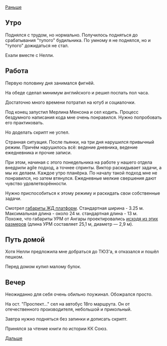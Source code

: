 [Раньше](2021.02.03.md)  
## Утро
Поднялся с трудом, но нормально.
Получилось подняться до срабатывания "тупого" будильника. По умному я не поднялся, но и "тупого" дожидаться не стал.

Ехали вместе с Нелли.
## Работа
Первую половину дня занимался фигнёй.

На обеде сделал минимум английского и решил поспать пол часа.

Достаточно много времени потратил на ютуб и социалочки.

Под конец запустил Мерлина Менсона и сел кодить. Процесс бездумного написания кода мне очень понравился. Нужно попробовать его практиковать.

Но доделать скрипт не успел.

Странная ситуация. После пьянки, на три дня нарушился привычный режим.
Причём нарушилось всё: ведение дневника, ведение ежедневника и прочие записи.  

При этом, начиная с этого понедельника на работе у нашего отдела внедрили agile подход, а точнее спринты. Виктор раскидывает задачи, а мы их делаем. Каждое утро планёрка. По началу такой подход мне не понравился, но затем втянулся. Ежедневные мелкие свершения дают чувство удовлетворённости.

Нужно приспособиться к этому режиму и раскидать свои собственные задачи.

Смотрел [габариты ЖД платформ](https://ru.wikipedia.org/wiki/%D0%93%D0%B0%D0%B1%D0%B0%D1%80%D0%B8%D1%82_%D0%BF%D0%BE%D0%B3%D1%80%D1%83%D0%B7%D0%BA%D0%B8). Стандартная ширина - 3.25 м. Максимальная длина - около 24 м. стандартная длина - 13 м.   
Похоже, что габариты УРМ от Ангары проектировались [исходя из этих размеров](https://ru.wikipedia.org/wiki/%D0%90%D0%BD%D0%B3%D0%B0%D1%80%D0%B0_(%D1%81%D0%B5%D0%BC%D0%B5%D0%B9%D1%81%D1%82%D0%B2%D0%BE_%D1%80%D0%B0%D0%BA%D0%B5%D1%82-%D0%BD%D0%BE%D1%81%D0%B8%D1%82%D0%B5%D0%BB%D0%B5%D0%B9)) (длина УРМ составляет 25,1 м, диаметр — 2,9 м).
## Путь домой
Хотя Нелли предложила мне добраться до ТЮЗ'а, я отказался и пошёл пешком.

Перед домом купил малому булок.
## Вечер
Неожиданно для себя очень обильно поужинал. Обожрался просто.

На ост. "Проспект..." сел на автобус 18го маршрута. Он от отечественного производителя, небольшой и прикольный.

Завтра нужно подняться без запинки и дописать скрипт.

Принялся за чтение книги по истории КК Союз.  

[Дальше](2021.02.05.md)
